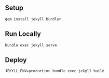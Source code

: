 ## Setup

```shell
gem install jekyll bundler
```

## Run Locally

```shell
bundle exec jekyll serve
```

## Deploy

```shell
JEKYLL_ENV=production bundle exec jekyll build
```
